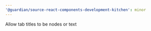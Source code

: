 ```yaml
---
'@guardian/source-react-components-development-kitchen': minor
---
```


Allow tab titles to be nodes or text

